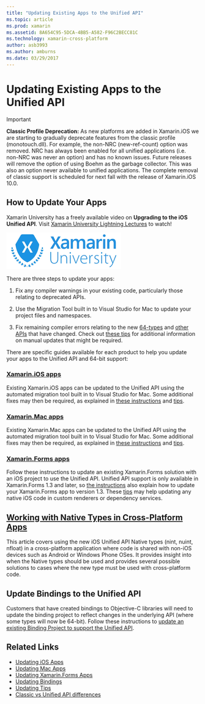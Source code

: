 ```yaml
---
title: "Updating Existing Apps to the Unified API"
ms.topic: article
ms.prod: xamarin
ms.assetid: 8A654C95-5DCA-4BB5-A582-F96C2BECC81C
ms.technology: xamarin-cross-platform
author: asb3993
ms.author: amburns
ms.date: 03/29/2017
---
```


# Updating Existing Apps to the Unified API

> [!IMPORTANT]
> **Classic Profile Deprecation:** As new platforms are added in Xamarin.iOS we are starting to gradually deprecate features from the classic profile (monotouch.dll). For example, the non-NRC (new-ref-count) option was removed. NRC has always been enabled for all unified applications (i.e. non-NRC was never an option) and has no known issues. Future releases will remove the option of using Boehm as the garbage collector. This was also an option never available to unified applications. The complete removal of classic support is scheduled for next fall with the release of Xamarin.iOS 10.0.




## How to Update Your Apps

Xamarin University has a freely available video on **Upgrading to the iOS Unified API**. Visit [Xamarin University Lightning Lectures](http://university.xamarin.com/lightninglectures) to watch!

[ ![](updating-apps-images/xamu-video-sml.png "Xamarin University")](http://university.xamarin.com/lightninglectures)

There are three steps to update your apps:

1. Fix any compiler warnings in your existing code,
	particularly those relating to deprecated APIs.

2. Use the Migration Tool built in to Visual Studio for Mac
	to update your project files and namespaces.

3. Fix remaining compiler errors relating to the new
	[64-types](~/cross-platform/macios/nativetypes.md)
	and [other APIs](~/cross-platform/macios/unified/index.md#deprecated-typos)
	that have changed. Check out [these tips](~/cross-platform/macios/unified/updating-tips.md)
	for additional information on manual updates that
	might be required.

There are specific guides available for each product to help you update
	your apps to the Unified API and 64-bit support:

### [Xamarin.iOS apps](~/cross-platform/macios/unified/updating-ios-apps.md)

Existing Xamarin.iOS apps can be updated to the Unified API using
	the automated migration tool built in to Visual Studio for Mac. Some additional
	fixes may then be required, as explained in [these instructions](~/cross-platform/macios/unified/updating-ios-apps.md)
	and [tips](~/cross-platform/macios/unified/updating-tips.md).

###  [Xamarin.Mac apps](~/cross-platform/macios/unified/updating-mac-apps.md)

Existing Xamarin.Mac apps can be updated to the Unified API using
	the automated migration tool built in to Visual Studio for Mac. Some additional
	fixes may then be required, as explained in [these instructions](~/cross-platform/macios/unified/updating-mac-apps.md)
	and [tips](~/cross-platform/macios/unified/updating-tips.md).

###  [Xamarin.Forms apps](~/cross-platform/macios/unified/updating-xamarin-forms-apps.md)

Follow these instructions to update an existing Xamarin.Forms
	solution with an iOS project to use the Unified API. Unified API
	support is only available in Xamarin.Forms 1.3 and later, so
	[the instructions](~/cross-platform/macios/unified/updating-xamarin-forms-apps.md) also explain how
	to update your Xamarin.Forms app to version 1.3. These [tips](~/cross-platform/macios/unified/updating-tips.md)
	may help updating any native iOS code in custom renderers or
	dependency services.

## [Working with Native Types in Cross-Platform Apps](~/cross-platform/macios/nativetypes.md)

This article covers using the new iOS Unified API Native types (nint, nuint, nfloat) in a cross-platform application where code is shared with non-iOS devices such as Android or Windows Phone OSes. It provides insight into when the Native types should be used and provides several possible solutions to cases where the new type must be used with cross-platform code.

## Update Bindings to the Unified API

Customers that have created bindings to Objective-C libraries
	will need to update the binding project to reflect changes
	in the underlying API (where some types will now be 64-bit).
	Follow these instructions to [update
	an existing Binding Project to support the Unified API](~/cross-platform/macios/unified/update-binding.md).




## Related Links

- [Updating iOS Apps](~/cross-platform/macios/unified/updating-ios-apps.md)
- [Updating Mac Apps](~/cross-platform/macios/unified/updating-mac-apps.md)
- [Updating Xamarin.Forms Apps](~/cross-platform/macios/unified/updating-xamarin-forms-apps.md)
- [Updating Bindings](~/cross-platform/macios/unified/update-binding.md)
- [Updating Tips](~/cross-platform/macios/unified/updating-tips.md)
- [Classic vs Unified API differences](https://developer.xamarin.com/releases/ios/api_changes/classic-vs-unified-8.6.0/)
